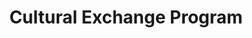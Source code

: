 ---
location: "Fez - Morocco"
title: "Cultural Exchange Program"
pricetag: 0
description: "Engage with local artisans and craftsmen in Fez through a cultural exchange program. Volunteers will have the opportunity to learn traditional skills such as pottery, weaving, and leatherworking while sharing their own cultural experiences. This program fosters mutual understanding and appreciation of Morocco's rich cultural heritage."
thumbnail : "https://images.unsplash.com/photo-1523240795612-9a054b0db644?q=80&w=1470&auto=format&fit=crop&ixlib=rb-4.0.3&ixid=M3wxMjA3fDB8MHxwaG90by1wYWdlfHx8fGVufDB8fHx8fA%3D%3D"
type: extra

---